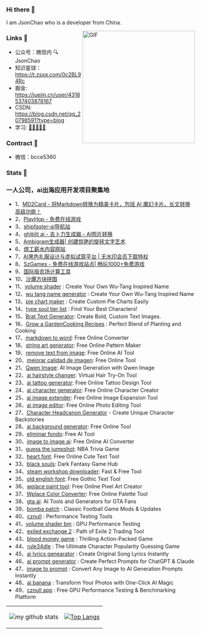 ### Hi there 👋
I am JsonChao who is a developer from China. 


<img align="right" alt="GIF" src="https://media.giphy.com/media/SWoSkN6DxTszqIKEqv/giphy.gif" height="300" />

### Links 📌

- 公众号：微信内 🔍 JsonChao
- 知识星球：https://t.zsxq.com/0c2BL94Rc
- 掘金: https://juejin.cn/user/4318537403878167
- CSDN: https://blog.csdn.net/qq_20798591?type=blog
- 学习: [🌟🌟🌟🌟🌟 ]( https://github.com/JsonChao/Awesome-Android-Notebook )


### Contract :name_badge:

- 微信：bcce5360


### Stats 🌱

<table cellspacing="0" cellpadding="0" style="border: none">
  <tr>
    <td>
      
![my github stats](https://github-readme-stats.vercel.app/api?username=JsonChao&show_icons=true&theme=radical&hide_border=true&hide=contribs,prs)
    </td>
    <td>
      
[![Top Langs](https://github-readme-stats.vercel.app/api/top-langs/?username=JsonChao&layout=compact)](https://github.com/anuraghazra/github-readme-stats)  
    </td>
    </tr> 

### 一人公司，ai出海应用开发项目聚集地

- 1、[MD2Card - 将Markdown转换为精美卡片，包括 AI 魔幻卡片、长文转换高级功能！](https://md2card.online/)
- 2、[PlayHop - 免费在线游戏](https://playhop.vip/)
- 3、[shipfaster-ai导航站](https://www.shipfaster.online/)
- 4、[ghiblit ai - 吉卜力生成器 - AI照片转换](https://www.ghibligenerator.vip/)
- 5、[Ambigram生成器| 创建惊艳的旋转文字艺术](https://www.ambigramgeneratoronline.org/)
- 6、[焊工薪水内容网站](https://www.weldersalaryinfo.com/)
- 7、[AI黑色礼服设计与虚拟试穿平台 | 无水印会员下载特权](https://www.blackcocktaildress.org/)
- 8、[SzGames - 免费在线游戏站点| 畅玩1000+免费游戏](https://sz-games.online/)
- 9、[国际版农场计算工具](https://www.growagarden-calculator.net/)
- 10、[沙爆方块拼图](https://sand-blast-block-puzzle.com/)
- 11、[volume shader](https://volume-shader.net/) : Create Your Own Wu-Tang Inspired Name
- 12、[wu tang name generator](https://wutang-namegenerator.com/) : Create Your Own Wu-Tang Inspired Name
- 13、[pie chart maker](https://pie-chart-maker.org/) : Create Custom Pie Charts Easily
- 14、[type soul tier list](https://typesoul-tierlist.com/) : Find Your Best Characters!
- 15、[Brat Text Generator](https://brat-text-generator.org): Create Bold, Custom Text Images.
- 16、[Grow a GardenCooking Recipes](https://growagardencookingrecipes.cc/) : Perfect Blend of Planting and Cooking
- 17、[markdown to word](https://markdown-to-word.com/): Free Online Converter
- 18、[string art generator](https://string-art-generator.com/): Free Online Pattern Maker
- 19、[remove text from image](https://removetextfromimage.cc/): Free Online AI Tool
- 20、[mejorar calidad de imagen](https://mejorarcalidaddeimagen.org/): Free Online Tool
- 21、[Qwen Image](https://qwenimage.cc/): AI Image Generation with Qwen Image
- 22、[ai hairstyle changer](https://ai-hairstyle-changer.com/): Virtual Hair Try-On Tool
- 23、[ai tattoo generator](https://ai-tattoo-generator.online/): Free Online Tattoo Design Tool
- 24、[ai character generator](https://aicharactergenerator.cc/): Free Online Character Creator
- 25、[ai image extender](https://aiimageextender.net/): Free Online Image Expansion Tool
- 26、[ai image editor](https://aiimageeditor.cc/): Free Online Photo Editing Tool
- 27、[Character Headcanon Generator](https://headcanon-generator.tools/) - Create Unique Character Backstories
- 28、[ai background generator](https://aibackgroundgenerator.net/): Free Online Tool
- 29、[eliminar fondo](https://eliminar-fondo.com/): Free AI Tool
- 30、[image to image ai](https://image-to-image-ai.net/): Free Online AI Converter
- 31、[guess the jumpshot](https://guess-the-jumpshot.com/): NBA Trivia Game
- 32、[heart font](https://heart-font.com/): Free Online Cute Text Tool
- 33、[black souls](https://black-souls.net/): Dark Fantasy Game Hub
- 34、[steam workshop downloader](https://steamworkshopdownloader.net/): Fast & Free Tool
- 35、[old english font](https://oldenglishfont.org/): Free Gothic Text Tool
- 36、[wplace paint tool](https://wplacepainttool.com/): Free Online Pixel Art Creator
- 37、[Wplace Color Converter](https://wplace-color-converter.com/): Free Online Palette Tool
- 38、[gta ai](https://gtaai.org/): AI Tools and Generators for GTA Fans
- 39、[bomba patch](https://bomba-patch.com/) :  Classic Football Game Mods & Updates
- 40、[cznull](https://cznull.org/) : Performance Testing Tools
- 41、[volume shader bm](https://volumeshaderbm.net/) : GPU Performance Testing
- 42、[exiled exchange 2](https://exiled-exchange2.com/) :  Path of Exile 2 Trading Tool
- 43、[blood money game](https://blood-money-game.com/) : Thrilling Action-Packed Game
- 44、[rule34dle](https://rule34dle.co/) : The Ultimate Character Popularity Guessing Game
- 45、[ai lyrics genearator](https://ai-lyrics-generator.org/) : Create Original Song Lyrics Instantly
- 46、[ai prompt generator](https://ai-prompt-generator.net/) : Create Perfect Prompts for ChatGPT & Claude
- 47、[image to prompt](https://image-to-prompt.tools/) : Convert Any Image to AI Generation Prompts Instantly
- 48、[ai banana](https://ai-banana.app/) : Transform Your Photos with One-Click AI Magic
- 49、[cznull app](https://cznull.app/) : Free GPU Performance Testing & Benchmarking Platform
